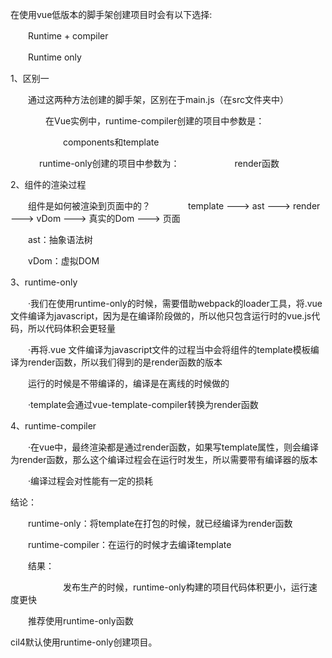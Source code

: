在使用vue低版本的脚手架创建项目时会有以下选择:

　　Runtime + compiler

　　Runtime only

1、区别一

　　通过这两种方法创建的脚手架，区别在于main.js（在src文件夹中）

　　　　在Vue实例中，runtime-compiler创建的项目中参数是：

　　　　　　components和template

　　　  runtime-only创建的项目中参数为：
　　　　　　render函数

2、组件的渲染过程

　　组件是如何被渲染到页面中的？
　　　　template ---> ast ---> render ---> vDom ---> 真实的Dom ---> 页面

　　ast：抽象语法树

　　vDom：虚拟DOM



3、runtime-only

　　·我们在使用runtime-only的时候，需要借助webpack的loader工具，将.vue文件编译为javascript，因为是在编译阶段做的，所以他只包含运行时的vue.js代码，所以代码体积会更轻量

　　·再将.vue 文件编译为javascript文件的过程当中会将组件的template模板编译为render函数，所以我们得到的是render函数的版本

　　运行的时候是不带编译的，编译是在离线的时候做的

　　·template会通过vue-template-compiler转换为render函数

 

4、runtime-compiler

　　·在vue中，最终渲染都是通过render函数，如果写template属性，则会编译为render函数，那么这个编译过程会在运行时发生，所以需要带有编译器的版本

　　·编译过程会对性能有一定的损耗

 

结论：

　　runtime-only：将template在打包的时候，就已经编译为render函数

　　runtime-compiler：在运行的时候才去编译template

　　结果：

　　　　　　发布生产的时候，runtime-only构建的项目代码体积更小，运行速度更快

　　推荐使用runtime-only函数

cil4默认使用runtime-only创建项目。